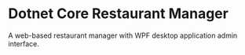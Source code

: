 # Dotnet Core Restaurant Manager

A web-based restaurant manager with WPF desktop application admin interface.

